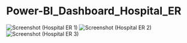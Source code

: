 # Power-BI_Dashboard_Hospital_ER
![Screenshot (Hospital ER 1)](https://github.com/user-attachments/assets/12d58d29-24e7-4842-a416-77675e2f4861)
![Screenshot (Hospital ER 2)](https://github.com/user-attachments/assets/e764e0ea-895f-4602-b1f8-606eb9a63768)
![Screenshot (Hospital ER 3)](https://github.com/user-attachments/assets/63ddd15c-5cd4-4328-99d7-fbd5bc4e58db)
